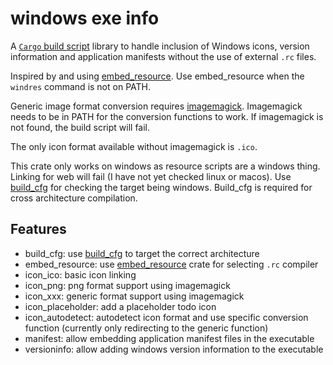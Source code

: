 # windows exe info

A [`Cargo` build script](http://doc.crates.io/build-script.html) library to
handle inclusion of Windows icons, version information and application
manifests without the use of external `.rc` files.

Inspired by and using [embed_resource](https://docs.rs/embed-resource).
Use embed_resource when the `windres` command is not on PATH.

Generic image format conversion requires
[imagemagick](https://imagemagick.org). Imagemagick needs to be in PATH for
the conversion functions to work. If imagemagick is not found, the build
script will fail.

The only icon format available without imagemagick is `.ico`.

This crate only works on windows as resource scripts are a windows thing.
Linking for web will fail (I have not yet checked linux or macos).
Use [build_cfg](https://docs.rs/build_cfg) for checking the target being windows.
Build_cfg is required for cross architecture compilation.

## Features
- build_cfg: use [build_cfg](https://docs.rs/build_cfg) to target the correct architecture
- embed_resource: use [embed_resource](https://docs.rs/embed-resource) crate for selecting `.rc` compiler
- icon_ico: basic icon linking
- icon_png: png format support using imagemagick
- icon_xxx: generic format support using imagemagick
- icon_placeholder: add a placeholder todo icon
- icon_autodetect: autodetect icon format and use specific conversion function (currently only redirecting to the generic function)
- manifest: allow embedding application manifest files in the executable
- versioninfo: allow adding windows version information to the executable
